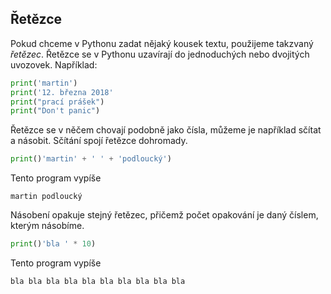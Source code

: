 ## Řetězce

Pokud chceme v Pythonu zadat nějaký kousek textu, použijeme takzvaný *řetězec*. Řetězce se v Pythonu uzavírají do jednoduchých nebo dvojitých
uvozovek. Například:

```py
print('martin')
print('12. března 2018'
print("prací prášek")
print("Don't panic")
```

Řetězce se v něčem chovají podobně jako čísla, můžeme je například sčítat a násobit. Sčítání spojí řetězce dohromady.

```py
print()'martin' + ' ' + 'podloucký')
```

Tento program vypíše

```
martin podloucký
```

Násobení opakuje stejný řetězec, přičemž počet opakování je daný číslem, kterým násobíme.

```py
print()'bla ' * 10)
```

Tento program vypíše

```
bla bla bla bla bla bla bla bla bla bla 
```
